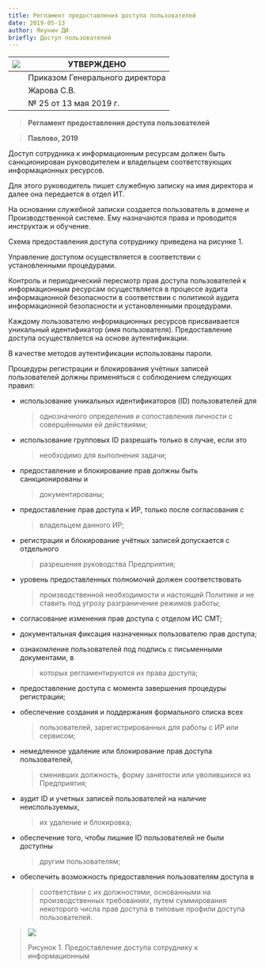 ```yaml
---
title: Регламент предоставления доступа пользователей
date: 2019-05-13
author: Якунин ДИ
briefly: Доступ пользователей
---
```


| <img src="http://localhost:8000/img/ir_logo.png"> | УТВЕРЖДЕНО |
| --- | --- |
|     | Приказом Генерального директора |
|     | Жарова С.В. |
|     | № 25 от 13 мая 2019 г. |

> **Регламент предоставления доступа пользователей**

> **Павлово, 2019**

Доступ сотрудника к информационным ресурсам должен быть санкционирован
руководителем и владельцем соответствующих информационных ресурсов.

Для этого руководитель пишет служебную записку на имя директора и далее
она передается в отдел ИТ.

На основании служебной записки создается пользователь в домене и
Производственной системе. Ему назначаются права и проводится инструктаж
и обучение.

Схема предоставления доступа сотруднику приведена на рисунке 1.

Управление доступом осуществляется в соответствии с установленными
процедурами.

Контроль и периодический пересмотр прав доступа пользователей к
информационным ресурсам осуществляется в процессе аудита информационной
безопасности в соответствии с политикой аудита информационной
безопасности и установленными процедурами.

Каждому пользователю информационных ресурсов присваивается уникальный
идентификатор (имя пользователя). Предоставление доступа осуществляется
на основе аутентификации.

В качестве методов аутентификации использованы пароли.

Процедуры регистрации и блокирования учётных записей пользователей
должны применяться с соблюдением следующих правил:

-   использование уникальных идентификаторов (ID) пользователей для
    > однозначного определения и сопоставления личности с совершёнными
    > ей действиями;

-   использование групповых ID разрешать только в случае, если это
    > необходимо для выполнения задачи;

-   предоставление и блокирование прав должны быть санкционированы и
    > документированы;

-   предоставление прав доступа к ИР, только после согласования с
    > владельцем данного ИР;

-   регистрация и блокирование учётных записей допускается с отдельного
    > разрешения руководства Предприятия;

-   уровень предоставленных полномочий должен соответствовать
    > производственной необходимости и настоящей Политике и не ставить
    > под угрозу разграничение режимов работы;

-   согласование изменения прав доступа с отделом ИС СМТ;

-   документальная фиксация назначенных пользователю прав доступа;

-   ознакомление пользователей под подпись с письменными документами, в
    > которых регламентируются их права доступа;

-   предоставление доступа с момента завершения процедуры регистрации;

-   обеспечение создания и поддержания формального списка всех
    > пользователей, зарегистрированных для работы с ИР или сервисом;

-   немедленное удаление или блокирование прав доступа пользователей,
    > сменивших должность, форму занятости или уволившихся из
    > Предприятия;

-   аудит ID и учетных записей пользователей на наличие неиспользуемых,
    > их удаление и блокировка;

-   обеспечение того, чтобы лишние ID пользователей не были доступны
    > другим пользователям;

-   обеспечить возможность предоставления пользователям доступа в
    > соответствии с их должностями, основанными на производственных
    > требованиях, путем суммирования некоторого числа прав доступа в
    > типовые профили доступа пользователей.

> <img src="http://localhost:8000/img/image10.jpg">
>
> Рисунок 1. Предоставление доступа сотруднику к информационным
